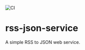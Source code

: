 ![CI](https://github.com/hannes-hochreiner/rss-json-service/workflows/CI/badge.svg)
# rss-json-service
A simple RSS to JSON web service.
